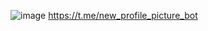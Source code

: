 ![image](https://github.com/wityat/ava_bot/assets/33394513/c907ba43-882f-44a5-8772-6e14d8bd21e0)
https://t.me/new_profile_picture_bot
